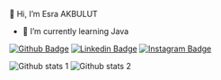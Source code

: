  👋 Hi, I’m Esra AKBULUT

- 🌱 I’m currently learning Java

[![Github Badge](https://img.shields.io/badge/-Github-000?style=quare&labelColor=000&logo=Github&logoColor=white&link=link)](https://github.com/esrasrtkara) 
[![Linkedin Badge](https://img.shields.io/badge/-Linkedin-000?style=quare&labelColor=0000ff&logo=Linkedin&logoColor=white&link=link)](https://www.linkedin.com/in/esra-akbulut-123463160/) 
[![Instagram Badge](https://img.shields.io/badge/-Instagram-C13584?style=flat-quare&labelColor=C13584&logo=instagram&logoColor=white&link=link)](https://www.instagram.com/esrasrtkara/)

![Github stats 1](https://github-readme-stats.vercel.app/api?username=esrasrtkara&show_icons=true&theme=gradient) 
![Github stats 2](https://github-readme-stats.vercel.app/api?username=esrasrtkara&show_icons=true&theme=radical)
